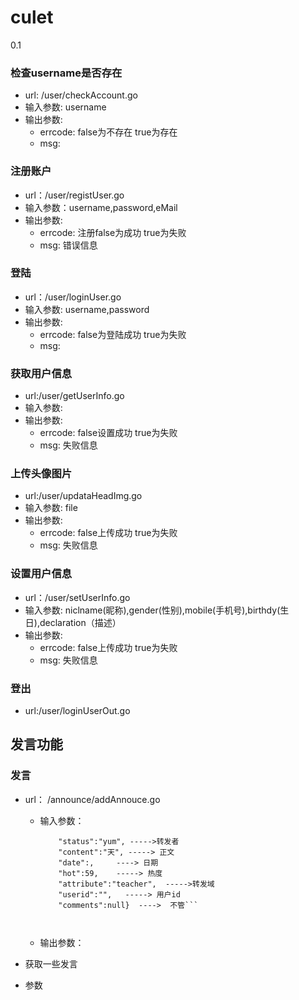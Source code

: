 # culet
0.1


### 检查username是否存在
  - url: /user/checkAccount.go
  - 输入参数: username
  - 输出参数: 
    - errcode: false为不存在   true为存在
    - msg: 
    
### 注册账户
  - url：/user/registUser.go
  - 输入参数：username,password,eMail
  - 输出参数: 
    - errcode: 注册false为成功   true为失败
    - msg: 错误信息
    
### 登陆 
  - url：/user/loginUser.go
  - 输入参数: username,password
  - 输出参数: 
    - errcode: false为登陆成功   true为失败
    - msg: 
    
### 获取用户信息
  - url:/user/getUserInfo.go
  - 输入参数: 
  - 输出参数: 
    - errcode: false设置成功   true为失败
    - msg: 失败信息
    
### 上传头像图片
  - url:/user/updataHeadImg.go
  - 输入参数: file
  - 输出参数: 
    - errcode: false上传成功   true为失败
    - msg: 失败信息
    
### 设置用户信息
  - url：/user/setUserInfo.go
  - 输入参数: niclname(昵称),gender(性别),mobile(手机号),birthdy(生日),declaration（描述）
  - 输出参数: 
    - errcode: false上传成功   true为失败
    - msg: 失败信息
    
### 登出
   - url:/user/loginUserOut.go
    

## 发言功能

 ### 发言
	
- url： /announce/addAnnouce.go
	
	- 输入参数：	 
			
		``` {"aid":"",  ---->发言id
  	        "status":"yum", ----->转发者
            "content":"天", -----> 正文
    	    "date":,     ----> 日期
            "hot":59,    -----> 热度
            "attribute":"teacher",  ----->转发域
            "userid":"",   -----> 用户id
            "comments":null}  ---->  不管```

    

	- 输出参数：

- 获取一些发言
 
 - 参数